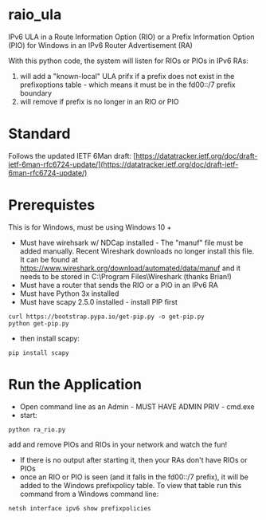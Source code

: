 # raio_ula
IPv6 ULA in a Route Information Option (RIO) or a Prefix Information Option (PIO) for Windows in an IPv6 Router Advertisement (RA)

With this python code, the system will listen for RIOs or PIOs in IPv6 RAs:
1. will add a "known-local" ULA prifx if a prefix does not exist in the prefixoptions table - which means it must be in the fd00::/7 prefix boundary
2. will remove if prefix is no longer in an RIO or PIO

# Standard
Follows the updated IETF 6Man draft: [https://datatracker.ietf.org/doc/draft-ietf-6man-rfc6724-update/](https://datatracker.ietf.org/doc/draft-ietf-6man-rfc6724-update/)

# Prerequistes 
This is for Windows, must be using Windows 10 +
* Must have wirehsark w/ NDCap installed - The "manuf" file must be added manually. Recent Wireshark downloads no longer install this file. It can be found at https://www.wireshark.org/download/automated/data/manuf and it needs to be stored in C:\Program Files\Wireshark (thanks Brian!)
* Must have a router that sends the RIO or a PIO in an IPv6 RA 
* Must have Python 3x installed
* Must have scapy 2.5.0 installed - install PIP first
```
curl https://bootstrap.pypa.io/get-pip.py -o get-pip.py
python get-pip.py
```
* then install scapy:
```
pip install scapy
```

# Run the Application
* Open command line as an Admin - MUST HAVE ADMIN PRIV - cmd.exe
* start:
```
python ra_rio.py
```

add and remove PIOs and RIOs in your network and watch the fun!
* If there is no output after starting it, then your RAs don't have RIOs or PIOs
* once an RIO or PIO is seen (and it falls in the fd00::/7 prefix), it will be added to the Windows prefixpolicy table. To view that table run this command from a Windows command line:
```
netsh interface ipv6 show prefixpolicies
```

